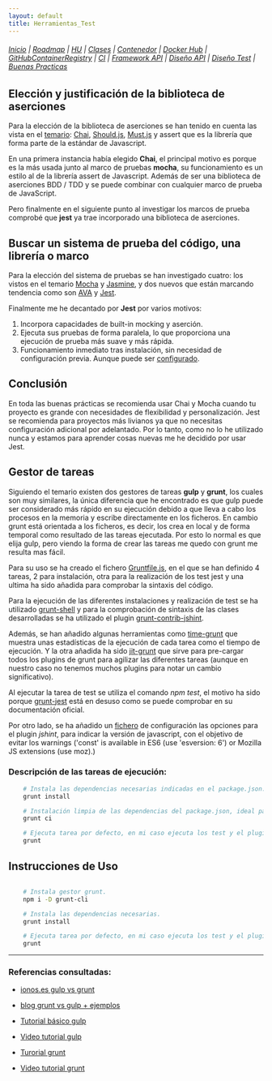 ```yaml
---
layout: default
title: Herramientas_Test
---
```


###### [Inicio](./) | [Roadmap](./Roadmap.html) | [HU](./hu.html) | [Clases](./clases_desarrolladas) | [Contenedor](./contenedor.html) | [Docker Hub](./docker_hub.html) | [GitHubContainerRegistry](./githubcontainerregistry.html) | [CI](./ci.html) | [Framework API](./frameworkAPI.html) | [Diseño API](./diseñoAPI.html) | [Diseño Test](./diseñoTest.html)  | [Buenas Practicas](./bnpracticas.html) 


<a name="item1"></a>

## Elección y justificación de la biblioteca de aserciones

Para la elección de la biblioteca de aserciones se han tenido en cuenta las vista en el [temario](http://jj.github.io/CC/documentos/temas/Desarrollo_basado_en_pruebas): [Chai](https://www.chaijs.com/), [Should.js](https://github.com/tj/should.js), [Must.js](https://github.com/moll/js-must) y assert que es la librería que forma parte de la estándar de Javascript.

En una primera instancia había elegido **Chai**, el principal motivo es porque es la más usada junto al marco de pruebas **mocha**, su funcionamiento es un estilo al de la librería assert de Javascript. Además de ser una biblioteca de aserciones BDD / TDD y se puede combinar con cualquier marco de prueba de JavaScript. 

Pero finalmente en el siguiente punto al investigar los marcos de prueba comprobé que **jest** ya trae incorporado una biblioteca de aserciones.

<a name="item2"></a>

## Buscar un sistema de prueba del código, una librería o marco

Para la elección del sistema de pruebas se han investigado cuatro: los vistos en el temario [Mocha](https://mochajs.org/) y [Jasmine](https://jasmine.github.io/), y dos nuevos que están marcando tendencia como son [AVA](https://github.com/avajs/ava) y [Jest](https://jestjs.io/).

Finalmente me he decantado por **Jest** por varios motivos:
1. Incorpora capacidades de built-in mocking y aserción.
2. Ejecuta sus pruebas de forma paralela, lo que proporciona una ejecución de prueba más suave y más rápida.
3. Funcionamiento inmediato tras instalación, sin necesidad de configuración previa. Aunque puede ser [configurado](https://jestjs.io/docs/en/configuration).

## Conclusión

En toda las buenas prácticas se recomienda usar Chai y Mocha cuando tu proyecto es grande con necesidades de flexibilidad y personalización. Jest se recomienda para proyectos más livianos ya que no necesitas configuración adicional por adelantado. 
Por lo tanto, como no lo he utilizado nunca y estamos para aprender cosas nuevas me he decidido por usar Jest.

<a name="item3"></a>


## Gestor de tareas

Siguiendo el temario existen dos gestores de tareas **gulp** y **grunt**, los cuales son muy similares, la única diferencia que he encontrado es que gulp puede ser considerado más rápido en su ejecución debido a que lleva a cabo los procesos en la memoria y escribe directamente en los ficheros. En cambio grunt está orientada a los ficheros, es decir, los crea en local y de forma temporal como resultado de las tareas ejecutada. 
Por esto lo normal es que elija gulp, pero viendo la forma de crear las tareas me quedo con grunt me resulta mas fácil.

Para su uso se ha creado el fichero [Gruntfile.js](https://github.com/cr13/RecetaCoctel/blob/main/Gruntfile.js), en el que se han definido 4 tareas, 2 para instalación, otra para la realización de los test jest y una ultima ha sido añadida para comprobar la sintaxis del código.

Para la ejecución de las diferentes instalaciones y realización de test se ha utilizado [grunt-shell](https://www.npmjs.com/package/grunt-shell) y para la comprobación de sintaxis de las clases desarrolladas se ha utilizado el plugin [grunt-contrib-jshint](https://www.npmjs.com/package/grunt-contrib-jshint).

Además, se han añadido algunas herramientas como [time-grunt](https://www.npmjs.com/package/time-grunt) que muestra unas estadísticas de la ejecución de cada tarea como el tiempo de ejecución. Y la otra añadida ha sido [jit-grunt](https://www.npmjs.com/package/jit-grunt) que sirve para pre-cargar todos los plugins de grunt para agilizar las diferentes tareas (aunque en nuestro caso no tenemos muchos plugins para notar un cambio significativo).

Al ejecutar la tarea de test se utiliza el comando *npm test*, el motivo ha sido porque [grunt-jest](https://www.npmjs.com/package/grunt-jest) está en desuso como se puede comprobar en su documentación oficial.

Por otro lado, se ha añadido un [fichero](https://github.com/cr13/RecetaCoctel/blob/main/.jshintrc) de configuración las opciones para el plugin *jshint*, para indicar la versión de javascript, con el objetivo de evitar los warnings ('const' is available in ES6 (use 'esversion: 6') or Mozilla JS extensions (use moz).)

### Descripción de las tareas de ejecución:

```bash
    # Instala las dependencias necesarias indicadas en el package.json.
    grunt install   

    # Instalación limpia de las dependencias del package.json, ideal para integración continua.
    grunt ci        

    # Ejecuta tarea por defecto, en mi caso ejecuta los test y el plugin para comprobar sintaxis.
    grunt     
```

## Instrucciones de Uso

```bash

    # Instala gestor grunt.
    npm i -D grunt-cli

    # Instala las dependencias necesarias.
    grunt install   

    # Ejecuta tarea por defecto, en mi caso ejecuta los test y el plugin para comprobar sintaxis.
    grunt           

```
---

### Referencias consultadas:

- [ionos.es gulp vs grunt](https://www.ionos.es/digitalguide/paginas-web/desarrollo-web/gulp-vs-grunt-que-diferencia-a-estos-task-runners/)

- [blog grunt vs gulp + ejemplos](https://blog.koalite.com/2015/06/grunt-o-gulp-que-uso/)

- [Tutorial básico gulp](https://frontendlabs.io/1669--gulp-js-en-espanol-tutorial-basico-primeros-pasos-y-ejemplos)

- [Video tutorial gulp](https://es.coursera.org/lecture/disenando-paginas-bootstrap4/automatizadores-de-tareas-gulp-yg01h)

- [Turorial grunt](https://gruntjs.com/getting-started)

- [Video tutorial grunt](https://es.coursera.org/lecture/disenando-paginas-bootstrap4/automatizadores-de-tareas-grunt-IPaB7)